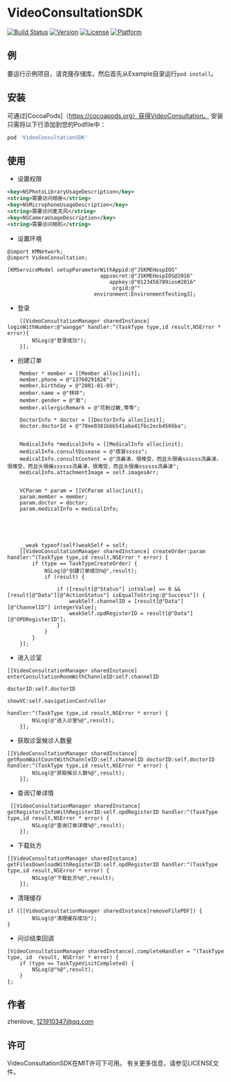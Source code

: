 # VideoConsultationSDK

[![Build Status](https://travis-ci.com/zhenlove/VideoConsultationSDK.svg?branch=master)](https://travis-ci.com/zhenlove/VideoConsultationSDK)
[![Version](https://img.shields.io/cocoapods/v/VideoConsultationSDK.svg?style=flat)](https://cocoapods.org/pods/VideoConsultationSDK)
[![License](https://img.shields.io/cocoapods/l/VideoConsultationSDK.svg?style=flat)](https://cocoapods.org/pods/VideoConsultationSDK)
[![Platform](https://img.shields.io/cocoapods/p/VideoConsultationSDK.svg?style=flat)](https://cocoapods.org/pods/VideoConsultationSDK)

## 例

要运行示例项目，请克隆存储库，然后首先从Example目录运行`pod install`。


## 安装

可通过[CocoaPods]（https://cocoapods.org）获得VideoConsultation。 安装
只需将以下行添加到您的Podfile中：

```ruby
pod 'VideoConsultationSDK'
```

## 使用

- 设置权限
```xml
<key>NSPhotoLibraryUsageDescription</key>
<string>需要访问相册</string>
<key>NSMicrophoneUsageDescription</key>
<string>需要访问麦克风</string>
<key>NSCameraUsageDescription</key>
<string>需要访问相机</string>
```

- 设置环境
```objc
@import KMNetwork;
@import VideoConsultation;

[KMServiceModel setupParameterWithAppid:@"JSKMEHospIOS"
                              appsecret:@"JSKMEHospIOS@2016"
                                 appkey:@"0123456789ios#2016"
                                  orgid:@""
                            environment:EnvironmentTesting3];
```
- 登录
```objc
    [[VideoConsultationManager sharedInstance] loginWithNumber:@"wangge" handler:^(TaskType type,id result,NSError * error){
        NSLog(@"登录成功");
    }];
```

- 创建订单
```objc
    Member * member = [[Member alloc]init];
    member.phone = @"13760291826";
    member.birthday = @"2001-01-09";
    member.name = @"林祥";
    member.gender = @"男";
    member.allergicRemark = @"花粉过敏,等等";
    
    DoctorInfo * doctor = [[DoctorInfo alloc]init];
    doctor.doctorId = @"78ee0381bbb541aba41fbc2ecb4566ba";

    
    MedicalInfo *medicalInfo = [[MedicalInfo alloc]init];
    medicalInfo.consultDisease = @"感冒sssss";
    medicalInfo.consultContent = @"流鼻涕，很难受，而且头很痛ssssss流鼻涕，很难受，而且头很痛ssssss流鼻涕，很难受，而且头很痛ssssss流鼻涕";
    medicalInfo.attachmentImage = self.imagesArr;
    
    
    VCParam * param = [[VCParam alloc]init];
    param.member = member;
    param.doctor = doctor;
    param.medicalInfo = medicalInfo;
    
    

    
    
    __weak typeof(self)weakSelf = self;
    [[VideoConsultationManager sharedInstance] createOrder:param handler:^(TaskType type,id result,NSError * error) {
        if (type == TaskTypeCreateOrder) {
            NSLog(@"创建订单成功%@",result);
            if (result) {

                if ([result[@"Status"] intValue] == 0 && [result[@"Data"][@"ActionStatus"] isEqualToString:@"Success"]) {
                    weakSelf.channelID = [result[@"Data"][@"ChannelID"] integerValue];
                    weakSelf.opdRegisterID = result[@"Data"][@"OPDRegisterID"];
                }
            }
        }
    }];
```

- 进入诊室
```objc
[[VideoConsultationManager sharedInstance] enterConsultationRoomWithChannleID:self.channelID
                                                                         doctorID:self.doctorID
                                                                           showVC:self.navigationController
                                                                          handler:^(TaskType type,id result,NSError * error) {
        NSLog(@"进入诊室%@",result);
    }];
```

- 获取诊室候诊人数量
```objc
[[VideoConsultationManager sharedInstance] getRoomWaitCountWithChannleID:self.channelID doctorID:self.doctorID handler:^(TaskType type,id result,NSError * error) {
        NSLog(@"获取候诊人数%@",result);
    }];
```

- 查询订单详情
```objc
 [[VideoConsultationManager sharedInstance] getRegistersInfoWithRegisterID:self.opdRegisterID handler:^(TaskType type,id result,NSError * error) {
        NSLog(@"查询订单详情%@",result);
    }];
```
- 下载处方
```objc
[[VideoConsultationManager sharedInstance] getFilesDownloadWithRegisterID:self.opdRegisterID handler:^(TaskType type,id result,NSError * error) {
        NSLog(@"下载处方%@",result);
    }];
```

- 清理缓存
```objc
if ([[VideoConsultationManager sharedInstance]removeFilePDF]) {
        NSLog(@"清理缓存成功");
}
```

- 问诊结束回调
```objc
[VideoConsultationManager sharedInstance].completeHandler = ^(TaskType type, id  result, NSError * error) {
    if (type == TaskTypeVisitCompleted) {
        NSLog(@"%@",result);
    }
};
```
## 作者

zhenlove, 121910347@qq.com

## 许可

VideoConsultationSDK在MIT许可下可用。 有关更多信息，请参见LICENSE文件。
